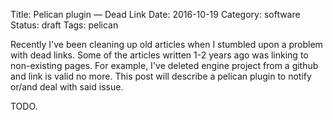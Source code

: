 Title: Pelican plugin — Dead Link
Date: 2016-10-19
Category: software
Status: draft
Tags: pelican

Recently I've been cleaning up old articles when I stumbled upon a problem
with dead links. Some of the articles written 1-2 years ago was linking
to non-existing pages. For example, I've deleted engine project from a github 
and link is valid no more. This post will describe a pelican plugin to 
notify or/and deal with said issue.

<!-- PELICAN_END_SUMMARY -->

TODO.

